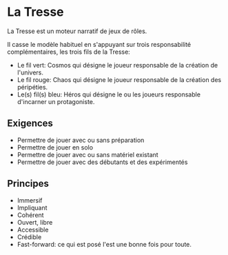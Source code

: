 # La Tresse

La Tresse est un moteur narratif de jeux de rôles. 

Il casse le modèle habituel en s'appuyant sur trois responsabilité complémentaires, les trois fils de la Tresse:

* Le fil vert: Cosmos qui désigne le joueur responsable de la création de l'univers. 
* Le fil rouge: Chaos qui désigne le  joueur responsable de la création des péripéties. 
* Le(s) fil(s) bleu: Héros qui désigne le ou les joueurs responsable d'incarner un protagoniste. 

## Exigences

* Permettre de jouer avec ou sans préparation
* Permettre de jouer en solo
* Permettre de jouer avec ou sans matériel existant
* Permettre de jouer avec des débutants et des expérimentés 

## Principes

* Immersif
* Impliquant
* Cohérent
* Ouvert, libre
* Accessible
* Crédible
* Fast-forward: ce qui est posé l'est une bonne fois pour toute.


